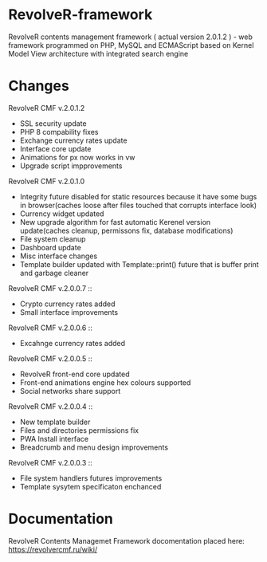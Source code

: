 # RevolveR-framework

RevolveR contents management framework ( actual version 2.0.1.2 ) - web framework programmed on PHP, MySQL and ECMAScript based on Kernel Model View architecture with integrated search engine

# Changes

RevolveR CMF v.2.0.1.2

 - SSL security update
 - PHP 8 compability fixes
 - Exchange currency rates update
 - Interface core update
 - Animations for px now works in vw
 - Upgrade script impprovements


RevolveR CMF v.2.0.1.0

 - Integrity future disabled for static resources because it have some bugs in browser(caches loose after files touched that corrupts interface look)
 - Currency widget updated
 - New upgrade algorithm for fast automatic Kerenel version update(caches cleanup, permissons fix, database modifications)
 - File system cleanup
 - Dashboard update
 - Misc interface changes
 - Template builder updated with Template::print() future that is buffer print and garbage cleaner

RevolveR CMF v.2.0.0.7 ::

 - Crypto currency rates added
 - Small interface improvements

RevolveR CMF v.2.0.0.6 ::

 - Excahnge currency rates added

RevolveR CMF v.2.0.0.5 ::

 - RevolveR front-end core updated
 - Front-end animations engine hex colours supported
 - Social networks share support

RevolveR CMF v.2.0.0.4 ::

 - New template builder
 - Files and directories permissions fix
 - PWA Install interface
 - Breadcrumb and menu design improvements

RevolveR CMF v.2.0.0.3 ::

 - File system handlers futures improvements
 - Template sysytem specificaton enchanced

# Documentation

RevolveR Contents Managemet Framework docomentation placed here: https://revolvercmf.ru/wiki/
